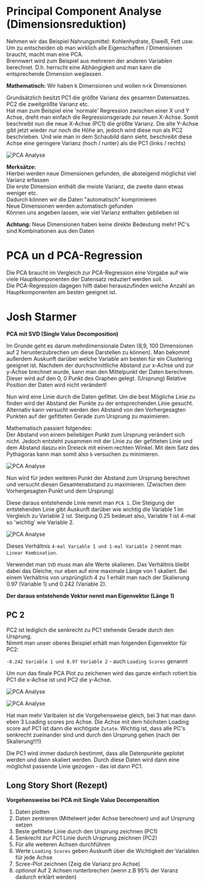 # Principal Component Analyse (Dimensionsreduktion)

Nehmen wir das Beispiel Nahrungsmittel: Kohlenhydrate, Eiweiß, Fett usw.  
Um zu entscheiden ob man wirklich alle Eigenschaften / Dimensionen braucht, macht man eine PCA.  
Brennwert wird zum Beispiel aus mehreren der anderen Variablen berechnet. D.h. herrscht eine Abhängigkeit und man kann die entsprechende Dimension weglassen.

**Mathematisch:** Wir haben k Dimensionen und wollen n<k Dimensionen

Grundsätzlich besitzt PC1 die größte Varianz des gesamten Datensatzes. PC2 die zweitgrößte Varianz etc.  
Hat man zum Beispiel eine 'normale' Regression zwischen einer X und Y Achse, dreht man einfach die Regressionsgerade zur neuen X-Achse.
Somit beschreibt nun die neue X-Achse (PC1) die größte Varianz. Die alte Y-Achse gibt jetzt wieder nur noch die Höhe an, jedoch wird diese nun als PC2 beschrieben. Und wie man in dem Schaubild dann sieht,  beschreibt diese Achse eine geringere Varianz (hoch / runter) als die PC1 (links / rechts)

![PCA Analyse](/Users/maximilianstaebler/code/udemy/data-science/bilder/pca.png)

**Merksätze:**  
Hierbei werden neue Dimensionen gefunden, die absteigend möglichst viel Varianz erfassen  
Die erste Dimension enthält die meiste Varianz, die zweite dann etwas weniger etc.  
Dadurch können wir die Daten "automatisch" komprimieren  
Neue Dimensionen werden automatisch gefunden  
Können uns angeben lassen, wie viel Varianz enthalten geblieben ist  

**Achtung:** Neue Dimensionen haben keine direkte Bedeutung mehr! PC's sind Kombinationen aus den Daten

# PCA un d PCA-Regression

Die PCA braucht im Vergleich zur PCA-Regression eine Vorgabe auf wie viele Hauptkomponenten der Datensatz reduziert werden soll.  
Die PCA-Regression dagegen hilft dabei herauszufinden welche Anzahl an Hauptkomponenten am besten geeignet ist.

# Josh Starmer

**PCA mit SVD (Single Value Decomposition)**

Im Grunde geht es darum mehrdimensionale Daten (8,9, 100 Dimensionen auf 2 herunterzubrechen um diese Darstellen zu können). Man bekommt außerdem Auskunft darüber welche Variable am besten für ein Clustering geeignet ist.
Nachdem der durchschnittliche Abstand zur x-Achse und zur y-Achse brechnet wurde, kann man den Mittelpunkt der Daten berechnen. Dieser wird auf den 0, 0 Punkt des Graphen gelegt. (Ursprung) Relative Position der Daten wird nicht verändert!

Nun wird eine Linie durch die Daten gefittet. Um die best Mögliche Linie zu finden wird der Abstand der Punkte zu der entsprechenden Linie gesucht. Alternativ kann versucht werden den Abstand von den Vorhergesagten Punkten auf der gefitteten Gerade zum Ursprung zu maximieren.

Mathematisch passiert folgendes:  
Der Abstand von einem beliebigen Punkt zum Ursprung verändert sich nicht. Jedoch entsteht zusammen mit der Linie zu der gefitteten Linie und dem Abstand daszu ein Dreieck mit einem rechten Winkel. Mit dem Satz des Pythagoras kann man somit also `b` versuchen zu minimieren. 

![PCA Analyse](/Users/maximilianstaebler/code/udemy/data-science/bilder/pca1.jpg)

Nun wird für jeden weiteren Punkt der Abstand zum Ursprung berechnet und versucht diesen Gesamtenabstand zu maximieren. (Zwischen dem Vorhergesagten Punkt und dem Ursprung)

Diese daraus entstehende Linie nennt man `PCA 1`. Die Steigung der entstehenden Linie gibt Auskunft darüber wie wichtig die Variable 1 im Vergleich zu Variable 2 ist. Steigung 0.25 bedeuet also, Variable 1 ist 4-mal so 'wichtig' wie Variable 2.

![PCA Analyse](/Users/maximilianstaebler/code/udemy/data-science/bilder/pca2.jpg)

Dieses Verhältnis `4-mal Variable 1 und 1-mal Variable 2` nennt man `Linear Kombination`.  

Verwendet man `SVD` muss man alle Werte skalieren. Das Verhältnis bleibt dabei das Gleiche, nur eben auf eine maximale Länge von 1 skaliert.
Bei einem Verhältnis von ursprünglich 4 zu 1 erhält man nach der Skalierung 0.97 (Variable 1) und 0.242 (Variable 2).

**Der daraus entstehende Vektor nennt man Eigenvektor (Länge 1)**

## PC 2

PC2 ist lediglich die senkrecht zu PC1 stehende Gerade durch den Ursprung.  
Nimmt man unser oberes Beispiel erhält man folgenden Eigenvektor für PC2:

`-0.242 Variable 1 und 0.97 Variable 2` - auch `Loading Scores` genannt

Um nun das finale PCA Plot zu zeichenen wird das ganze einfach rotiert bis PC1 die x-Achse ist und PC2 die y-Achse.  

![PCA Analyse](/Users/maximilianstaebler/code/udemy/data-science/bilder/pca3.jpg)

![PCA Analyse](/Users/maximilianstaebler/code/udemy/data-science/bilder/pca4.jpg)

Hat man mehr Varibalen ist die Vorgehensweise gleich, bei 3 hat man dann eben 3 Loading scores pro Achse. Die Achse mit dem höchsten Loading score auf PC1 ist dann die wichtigste `Zutate`. 
Wichtig ist, dass alle PC's senkrecht zueinander sind und durch den Ursprung gehen (nach der Skalierung!!!!)

Die PC1 wird immer dadurch bestimmt, dass alle Datenpunkte geplotet werden und dann skaliert werden. Durch diese Daten wird dann eine möglichst passende Linie gezogen - das ist dann PC1.

## Long Story Short (Rezept)

**Vorgehensweise bei PCA mit Single Value Decompensition**

1. Daten plotten
2. Daten zentrieren (Mittelwert jeder Achse berechnen) und auf Ursprung setzen
3. Beste gefittete Linie durch den Ursprung zeichnen (PC1)
4. Senkrecht zur PC1 Linie durch Ursprung zeichnen (PC2)
5. Für alle weiteren Achsen durchführen
6. Werte `Loading Scores` geben Auskunft über die Wichtigkeit der Variablen für jede Achse
7. Scree-Plot zeichnen (Zeig die Varianz pro Achse)
8. *optional* Auf 2 Achsen runterbrechen (wenn z.B 95% der Varanz dadurch erklärt werden)
